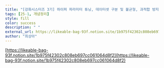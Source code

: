```yaml
---
title: "[강화시스터즈 3기] 하이퍼 파라미터 튜닝, 데이터셋 구분 및 불균형, 과적합 방지, 그래디언트 폭주 및 소실, 학습 속도 개선, 데이터 편향 문제"
tags: [25-1, 개념정리]
style: fill  
color: success
description: " "
external_url: https://likeable-bag-93f.notion.site/1b975f42302c808eb697cc061064d8f2
author: "최상아"
---
```

[https://likeable-bag-93f.notion.site/1b975f42302c808eb697cc061064d8f2](https://likeable-bag-93f.notion.site/1b975f42302c808eb697cc061064d8f2)